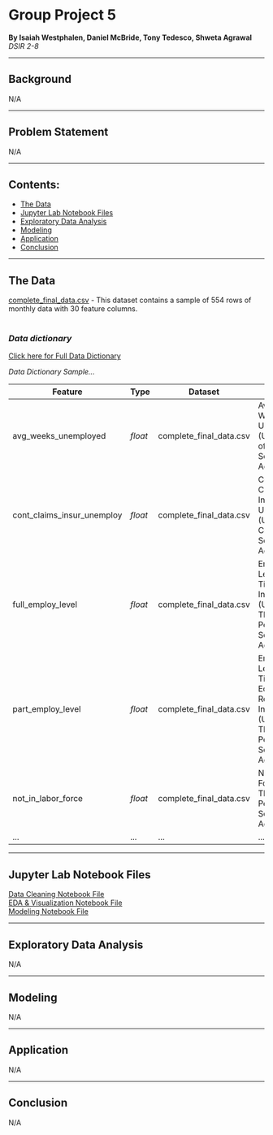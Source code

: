# Group Project 5

**By Isaiah Westphalen, Daniel McBride, Tony Tedesco, Shweta Agrawal**
<br>
*DSIR 2-8*

---

## Background

N/A

---

## Problem Statement

N/A

---

## Contents:

- [The Data](#The-Data)
- [Jupyter Lab Notebook Files](#Jupyter-Lab-Notebook-Files)
- [Exploratory Data Analysis](#Exploratory-Data-Analysis)
- [Modeling](#Modeling)
- [Application](#Application)
- [Conclusion](#Conclusion)

---

## The Data

[complete_final_data.csv](data/complete_final_data.csv) - This dataset contains a sample of 554 rows of monthly data with 30 feature columns.
<br><br>


### ***Data dictionary***

[Click here for Full Data Dictionary](data_dict.md)

*Data Dictionary Sample...*

|Feature|Type|Dataset|Description|Url|
|---|---|---|---|---|
| avg_weeks_unemployed | *float* | complete_final_data.csv | Average Weeks Unemployed (Units: Number of Weeks, Seasonally Adjusted) | https://fred.stlouisfed.org/series/UEMPMEAN |
| cont_claims_insur_unemploy | *float* | complete_final_data.csv | Continued Claims - Insured Unemployment (Units: Number Count, Seasonally Adjusted) | https://fred.stlouisfed.org/series/CCSA#0 |
| full_employ_level | *float* | complete_final_data.csv | Employment Level - Full-Time, All Industries (Units: Thousands of Persons, Seasonally Adjusted) | https://fred.stlouisfed.org/series/CE16OV |
| part_employ_level | *float* | complete_final_data.csv | Employment Level - Part-Time for Economic Reasons, All Industries (Units: Thousands of Persons, Seasonally Adjusted) | https://fred.stlouisfed.org/series/LNS12032194 |
| not_in_labor_force | *float* | complete_final_data.csv | Not in Labor Force (Units: Thousands of Persons, Seasonally Adjusted) | https://fred.stlouisfed.org/series/LNS15000000 |
| ... | ... | ... | ... | ... |

---

## Jupyter Lab Notebook Files

[Data Cleaning Notebook File](Untitled.ipynb)
<br>
[EDA & Visualization Notebook File](Untitled.ipynb)
<br>
[Modeling Notebook File](Untitled.ipynb)

---

## Exploratory Data Analysis

N/A

---

## Modeling

N/A

---

## Application

N/A

---

## Conclusion

N/A